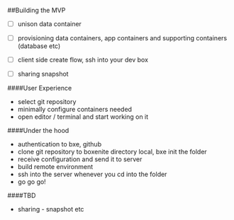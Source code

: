 ##Building the MVP

- [ ] unison data container
- [ ] provisioning data containers, app containers and supporting containers (database etc)
- [ ] client side create flow, ssh into your dev box
- [ ] sharing snapshot


####User Experience
* select git repository
* minimally configure containers needed
* open editor / terminal and start working on it

####Under the hood
* authentication to bxe, github
* clone git repository to boxenite directory local, bxe init the folder
* receive configuration and send it to server
* build remote environment
* ssh into the server whenever you cd into the folder
* go go go!

####TBD
* sharing - snapshot etc 

